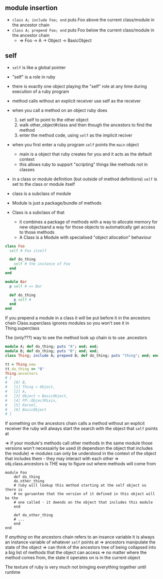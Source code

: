 ## module insertion

* `class A; include Foo; end` puts Foo above the current class/module in the ancestor chain
* `class A; prepend Foo; end` puts Foo below the current class/module in the ancestor chain
    * => Foo -> A -> Object -> BasicObject
## self

* `self` is like a global pointer
* "self" is a role in ruby
* there is exactly one object playing the "self" role at any time during
  execution of a ruby program
* method calls without an explicit receiver use self as the receiver
* when you call a method on an object ruby does
    1. set self to point to the other object
    2. walk other_object#class and then though the ancestors to find the method
    3. enter the method code, using `self` as the implicit reciver
* when you first enter a ruby program `self` points the `main` object
    * main is a object that ruby creates for you and it acts as the default context
    * this allows ruby to support "scripting" things like methods not in classes
* in a class or module definition (but outside of method definitions) `self` is set to the class or module itself


* class is a subclass of module
* Module is just a package/bundle of methods
* Class is a subclass of that
    * it combines a package of methods with a way to allocate memory for new
      objectsand a way for those objects to automatically get access to those
      methods
    * A Class is a Module with specialised "object allocation" behaviour

```ruby
class Foo
  self # Foo itself

  def do_thing
    self # the instance of Foo
  end
end

module Bar
  p self # => Bar

  def do_thing
    p self #
  end
end
```

If you prepend a module in a class it will be put before it in the ancestors chain
Class.superclass ignores modules so you won't see it in Thing.superclass

The (only???) way to see the method look up chain is to use .ancestors

```ruby
module A; def do_thing; puts "A"; end; end;
module B; def do_thing; puts "B"; end; end;
class Thing; include A; prepend B; def do_thing; puts "thing"; end; end

tt = Thing.new
tt.do_thing => "B"
Thing.ancestors
# [
#   [0] B,
#   [1] Thing < Object,
#   [2] A,
#   [3] Object < BasicObject,
#   [4] PP::ObjectMixin,
#   [5] Kernel,
#   [6] BasicObject
# ]
```


If something on the ancestors chain calls a method without an explicit receiver the ruby will always start the search with the object that `self` points at

=> if your module's methods call other methods in the same module those versions won't necessairly be used (it dependson the object that includes the module)
=> modules can only be understood in the context of the object that includes them - they may interact with each other
=> obj.class.ancestors is THE way to figure out where methods will come from
```
module Foo
    def do_thing
    do_other_thing
    # ruby will lookup this method starting at the self object so there is
    # no garuantee that the version of it defined in this object will be the
    # one called - it deends on the object that includes this module
    end

    def do_other_thing
    # ...
    end
end
```

If *anything* on the ancestors chain refers to an insance variable it is always an instance variable of whatever `self` points at
=> ancestors manipulate the state of the object
=> can think of the ancestors tree of being collapsed into a big list of methods that the object can access
=> no matter where the method comes from, the state it operates on is in the current object


The texture of ruby is very much not bringing everything together until runtime
